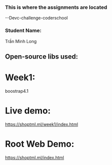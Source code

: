 ### This is where the assignments are located
--Devc-challenge-coderschool
### Student Name:
Trần Minh Long
## Open-source libs used:
# Week1:
boostrap4.1
# Live demo:
https://shoptml.ml/week1/index.html
# Root Web Demo:
https://shoptml.ml/index.html
